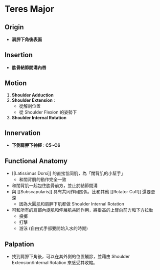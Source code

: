 # Teres Major
## Origin
* **肩胛下角後表面**  

## Insertion
* **肱骨結節間溝內唇**  

## Motion
1. **Shoulder Adduction**
2. **Shoulder Extension** : 
	* 從解剖位置
	* 從 Shoulder Flexion 的姿勢下
3. **Shoulder Internal Rotation**  

## Innervation
* **下側肩胛下神經** : **C5~C6**  

## Functional Anatomy
* [[Latissimus Dorsi]] 的直接協同肌，為「闊背肌的小幫手」
	* 和闊背肌的動作完全一致
* 和闊背肌一起包住肱骨前方，並止於結節間溝
* 與 [[Subscapularis]] 具有共同作用關係，比和其他 [[Rotator Cuff]] 還要更深
	* 因為大圓肌和肩胛下肌都做 Shoulder Internal Rotation
* 可和所有的肩部內旋肌和伸展肌共同作用，將舉高的上臂向前方和下方拉動
	* 投擲
	* 打擊
	* 游泳 (自由式手部要開始入水的時期)  
	
## Palpation
* 找到肩胛下角後，可以在其外側的位置觸診，並藉由 Shoulder Extension/Internal Rotation 來感受其收縮。